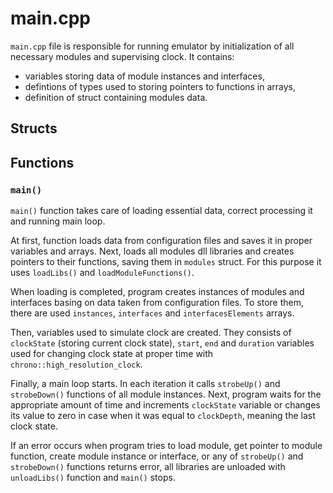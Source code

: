# main.cpp

`main.cpp` file is responsible for running emulator by initialization of all necessary modules and supervising clock. It contains:
- variables storing data of module instances and interfaces,
- defintions of types used to storing pointers to functions in arrays,
- definition of struct containing modules data.

## Structs

## Functions

### `main()`
`main()` function takes care of loading essential data, correct processing it and running main loop.

At first, function loads data from configuration files and saves it in proper variables and arrays. Next, loads all modules dll libraries and creates pointers to their functions, saving them in `modules` struct. For this purpose it uses `loadLibs()` and `loadModuleFunctions()`.

When loading is completed, program creates instances of modules and interfaces basing on data taken from configuration files. To store them, there are used `instances`, `interfaces` and `interfacesElements` arrays.

Then, variables used to simulate clock are created. They consists of `clockState` (storing current clock state), `start`, `end` and `duration` variables used for changing clock state at proper time with `chrono::high_resolution_clock`.

Finally, a main loop starts. In each iteration it calls `strobeUp()` and `strobeDown()` functions of all module instances. Next, program waits for the appropriate amount of time and increments `clockState` variable or changes its value to zero in case when it was equal to `clockDepth`, meaning the last clock state.

If an error occurs when program tries to load module, get pointer to module function, create module instance or interface, or any of `strobeUp()` and `strobeDown()` functions returns error, all libraries are unloaded with `unloadLibs()` function and `main()` stops.